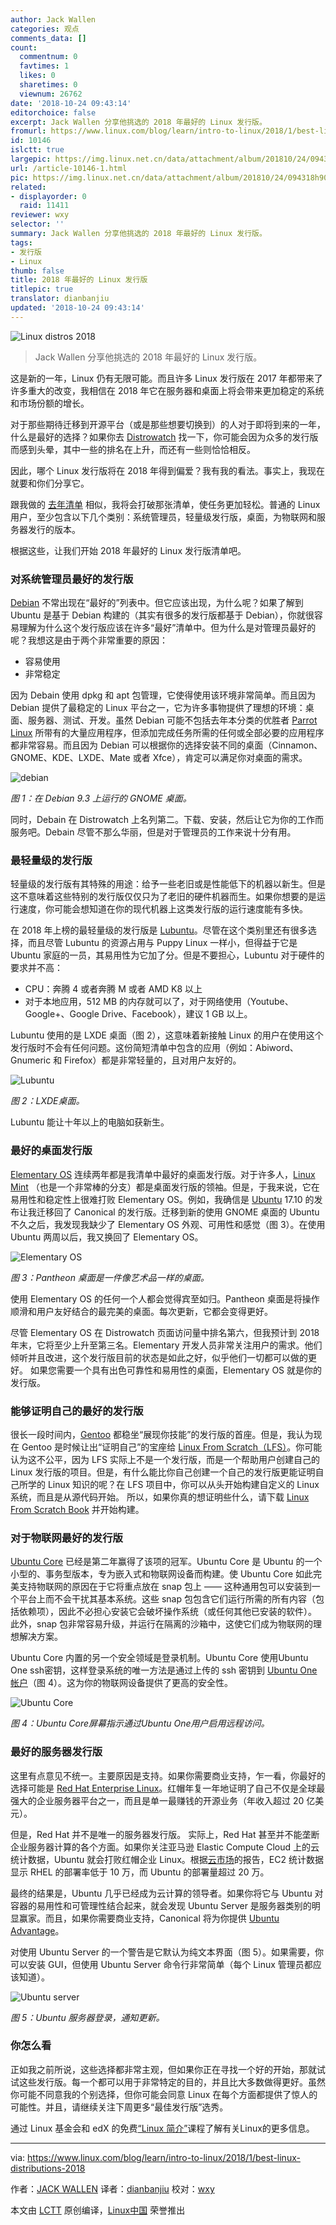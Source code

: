 ```yaml
---
author: Jack Wallen
categories: 观点
comments_data: []
count:
  commentnum: 0
  favtimes: 1
  likes: 0
  sharetimes: 0
  viewnum: 26762
date: '2018-10-24 09:43:14'
editorchoice: false
excerpt: Jack Wallen 分享他挑选的 2018 年最好的 Linux 发行版。
fromurl: https://www.linux.com/blog/learn/intro-to-linux/2018/1/best-linux-distributions-2018
id: 10146
islctt: true
largepic: https://img.linux.net.cn/data/attachment/album/201810/24/094318h906e0tyipii0z2e.jpg
url: /article-10146-1.html
pic: https://img.linux.net.cn/data/attachment/album/201810/24/094318h906e0tyipii0z2e.jpg.thumb.jpg
related:
- displayorder: 0
  raid: 11411
reviewer: wxy
selector: ''
summary: Jack Wallen 分享他挑选的 2018 年最好的 Linux 发行版。
tags:
- 发行版
- Linux
thumb: false
title: 2018 年最好的 Linux 发行版
titlepic: true
translator: dianbanjiu
updated: '2018-10-24 09:43:14'
---
```


![Linux distros 2018](/data/attachment/album/201810/24/094318h906e0tyipii0z2e.jpg "Linux distros 2018")



> 
> Jack Wallen 分享他挑选的 2018 年最好的 Linux 发行版。
> 
> 
> 


这是新的一年，Linux 仍有无限可能。而且许多 Linux 发行版在 2017 年都带来了许多重大的改变，我相信在 2018 年它在服务器和桌面上将会带来更加稳定的系统和市场份额的增长。


对于那些期待迁移到开源平台（或是那些想要切换到）的人对于即将到来的一年，什么是最好的选择？如果你去 [Distrowatch](https://distrowatch.com/) 找一下，你可能会因为众多的发行版而感到头晕，其中一些的排名在上升，而还有一些则恰恰相反。


因此，哪个 Linux 发行版将在 2018 年得到偏爱？我有我的看法。事实上，我现在就要和你们分享它。


跟我做的 [去年清单](https://www.linux.com/news/learn/sysadmin/best-linux-distributions-2017) 相似，我将会打破那张清单，使任务更加轻松。普通的 Linux 用户，至少包含以下几个类别：系统管理员，轻量级发行版，桌面，为物联网和服务器发行的版本。


根据这些，让我们开始 2018 年最好的 Linux 发行版清单吧。


### 对系统管理员最好的发行版


[Debian](https://www.debian.org/) 不常出现在“最好的”列表中。但它应该出现，为什么呢？如果了解到 Ubuntu 是基于 Debian 构建的（其实有很多的发行版都基于 Debian），你就很容易理解为什么这个发行版应该在许多“最好”清单中。但为什么是对管理员最好的呢？我想这是由于两个非常重要的原因：


* 容易使用
* 非常稳定


因为 Debain 使用 dpkg 和 apt 包管理，它使得使用该环境非常简单。而且因为 Debian 提供了最稳定的 Linux 平台之一，它为许多事物提供了理想的环境：桌面、服务器、测试、开发。虽然 Debian 可能不包括去年本分类的优胜者 [Parrot Linux](https://www.parrotsec.org/) 所带有的大量应用程序，但添加完成任务所需的任何或全部必要的应用程序都非常容易。而且因为 Debian 可以根据你的选择安装不同的桌面（Cinnamon、GNOME、KDE、LXDE、Mate 或者 Xfce），肯定可以满足你对桌面的需求。


![debian](/data/attachment/album/201810/24/094318nhnrsahh8kr5rwz3.jpg "debian")


*图 1：在 Debian 9.3 上运行的 GNOME 桌面。*


同时，Debain 在 Distrowatch 上名列第二。下载、安装，然后让它为你的工作而服务吧。Debain 尽管不那么华丽，但是对于管理员的工作来说十分有用。


### 最轻量级的发行版


轻量级的发行版有其特殊的用途：给予一些老旧或是性能低下的机器以新生。但是这不意味着这些特别的发行版仅仅只为了老旧的硬件机器而生。如果你想要的是运行速度，你可能会想知道在你的现代机器上这类发行版的运行速度能有多快。


在 2018 年上榜的最轻量级的发行版是 [Lubuntu](http://lubuntu.me/)。尽管在这个类别里还有很多选择，而且尽管 Lubuntu 的资源占用与 Puppy Linux 一样小，但得益于它是 Ubuntu 家庭的一员，其易用性为它加了分。但是不要担心，Lubuntu 对于硬件的要求并不高：


* CPU：奔腾 4 或者奔腾 M 或者 AMD K8 以上
* 对于本地应用，512 MB 的内存就可以了，对于网络使用（Youtube、Google+、Google Drive、Facebook），建议 1 GB 以上。


Lubuntu 使用的是 LXDE 桌面（图 2），这意味着新接触 Linux 的用户在使用这个发行版时不会有任何问题。这份简短清单中包含的应用（例如：Abiword、Gnumeric 和 Firefox）都是非常轻量的，且对用户友好的。


![Lubuntu](/data/attachment/album/201810/24/094318fw09t9k8z4qiviw4.jpg "Lubuntu")


*图 2：LXDE桌面。*


Lubuntu 能让十年以上的电脑如获新生。


### 最好的桌面发行版


[Elementary OS](https://elementary.io/) 连续两年都是我清单中最好的桌面发行版。对于许多人，[Linux Mint](https://linuxmint.com/) （也是一个非常棒的分支）都是桌面发行版的领袖。但是，于我来说，它在易用性和稳定性上很难打败 Elementary OS。例如，我确信是 [Ubuntu](https://www.ubuntu.com/) 17.10 的发布让我迁移回了 Canonical 的发行版。迁移到新的使用 GNOME 桌面的 Ubuntu 不久之后，我发现我缺少了 Elementary OS 外观、可用性和感觉（图 3）。在使用 Ubuntu 两周以后，我又换回了 Elementary OS。


![Elementary OS](/data/attachment/album/201810/24/094319mldzzsunuwuef4es.jpg "Elementary OS")


*图 3：Pantheon 桌面是一件像艺术品一样的桌面。*


使用 Elementary OS 的任何一个人都会觉得宾至如归。Pantheon 桌面是将操作顺滑和用户友好结合的最完美的桌面。每次更新，它都会变得更好。


尽管 Elementary OS 在 Distrowatch 页面访问量中排名第六，但我预计到 2018 年末，它将至少上升至第三名。Elementary 开发人员非常关注用户的需求。他们倾听并且改进，这个发行版目前的状态是如此之好，似乎他们一切都可以做的更好。 如果您需要一个具有出色可靠性和易用性的桌面，Elementary OS 就是你的发行版。


### 能够证明自己的最好的发行版


很长一段时间内，[Gentoo](https://www.gentoo.org/) 都稳坐“展现你技能”的发行版的首座。但是，我认为现在 Gentoo 是时候让出“证明自己”的宝座给 [Linux From Scratch（LFS）](http://www.linuxfromscratch.org/)。你可能认为这不公平，因为 LFS 实际上不是一个发行版，而是一个帮助用户创建自己的 Linux 发行版的项目。但是，有什么能比你自己创建一个自己的发行版更能证明自己所学的 Linux 知识的呢？在 LFS 项目中，你可以从头开始构建自定义的 Linux 系统，而且是从源代码开始。 所以，如果你真的想证明些什么，请下载 [Linux From Scratch Book](http://www.linuxfromscratch.org/lfs/download.html) 并开始构建。


### 对于物联网最好的发行版


[Ubuntu Core](https://www.ubuntu.com/core) 已经是第二年赢得了该项的冠军。Ubuntu Core 是 Ubuntu 的一个小型的、事务型版本，专为嵌入式和物联网设备而构建。使 Ubuntu Core 如此完美支持物联网的原因在于它将重点放在 snap 包上 —— 这种通用包可以安装到一个平台上而不会干扰其基本系统。这些 snap 包包含它们运行所需的所有内容（包括依赖项），因此不必担心安装它会破坏操作系统（或任何其他已安装的软件）。 此外，snap 包非常容易升级，并运行在隔离的沙箱中，这使它们成为物联网的理想解决方案。


Ubuntu Core 内置的另一个安全领域是登录机制。Ubuntu Core 使用Ubuntu One ssh密钥，这样登录系统的唯一方法是通过上传的 ssh 密钥到 [Ubuntu One帐户](https://login.ubuntu.com/)（图 4）。这为你的物联网设备提供了更高的安全性。


![ Ubuntu Core](/data/attachment/album/201810/24/094319hxazlrmml04rfjn0.jpg " Ubuntu Core")


*图 4：Ubuntu Core屏幕指示通过Ubuntu One用户启用远程访问。*


### 最好的服务器发行版


这里有点意见不统一。主要原因是支持。如果你需要商业支持，乍一看，你最好的选择可能是 [Red Hat Enterprise Linux](https://www.redhat.com/en/technologies/linux-platforms/enterprise-linux)。红帽年复一年地证明了自己不仅是全球最强大的企业服务器平台之一，而且是单一最赚钱的开源业务（年收入超过 20 亿美元）。


但是，Red Hat 并不是唯一的服务器发行版。 实际上，Red Hat 甚至并不能垄断企业服务器计算的各个方面。如果你关注亚马逊 Elastic Compute Cloud 上的云统计数据，Ubuntu 就会打败红帽企业 Linux。根据[云市场](http://thecloudmarket.com/stats#/by_platform_definition)的报告，EC2 统计数据显示 RHEL 的部署率低于 10 万，而 Ubuntu 的部署量超过 20 万。


最终的结果是，Ubuntu 几乎已经成为云计算的领导者。如果你将它与 Ubuntu 对容器的易用性和可管理性结合起来，就会发现 Ubuntu Server 是服务器类别的明显赢家。而且，如果你需要商业支持，Canonical 将为你提供 [Ubuntu Advantage](https://buy.ubuntu.com/?_ga=2.177313893.113132429.1514825043-1939188204.1510782993)。


对使用 Ubuntu Server 的一个警告是它默认为纯文本界面（图 5）。如果需要，你可以安装 GUI，但使用 Ubuntu Server 命令行非常简单（每个 Linux 管理员都应该知道）。


![Ubuntu server](/data/attachment/album/201810/24/094320fzju0bfm7jfbwpre.jpg "Ubuntu server")


*图 5：Ubuntu 服务器登录，通知更新。*


### 你怎么看


正如我之前所说，这些选择都非常主观，但如果你正在寻找一个好的开始，那就试试这些发行版。每一个都可以用于非常特定的目的，并且比大多数做得更好。虽然你可能不同意我的个别选择，但你可能会同意 Linux 在每个方面都提供了惊人的可能性。并且，请继续关注下周更多“最佳发行版”选秀。


通过 Linux 基金会和 edX 的免费[“Linux 简介”](https://training.linuxfoundation.org/linux-courses/system-administration-training/introduction-to-linux)课程了解有关Linux的更多信息。




---


via: <https://www.linux.com/blog/learn/intro-to-linux/2018/1/best-linux-distributions-2018>


作者：[JACK WALLEN](https://www.linux.com/users/jlwallen) 译者：[dianbanjiu](https://github.com/dianbanjiu) 校对：[wxy](https://github.com/wxy)


本文由 [LCTT](https://github.com/LCTT/TranslateProject) 原创编译，[Linux中国](https://linux.cn/) 荣誉推出
